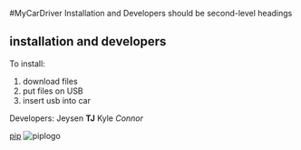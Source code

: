 #MyCarDriver
Installation and Developers should be second-level headings

## installation and developers
To install: 
1. download files
2. put files on USB
3. insert usb into car

Developers:
Jeysen
**TJ**
Kyle
*Connor*


[pip](https://pypi.org/project/pip/)
![piplogo](https://pypi.org/static/images/logo-small.95de8436.svg)


